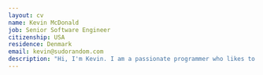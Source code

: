 ```yaml
---
layout: cv
name: Kevin McDonald
job: Senior Software Engineer
citizenship: USA
residence: Denmark
email: kevin@sudorandom.com
description: "Hi, I'm Kevin. I am a passionate programmer who likes to solve tough problems. As a person who understands the value of different perspectives, I enjoy working on teams to collaborate on difficult problems. I am a friendly, direct problem solver that consistently dives deep and wide into new technology and topics."
---
```

